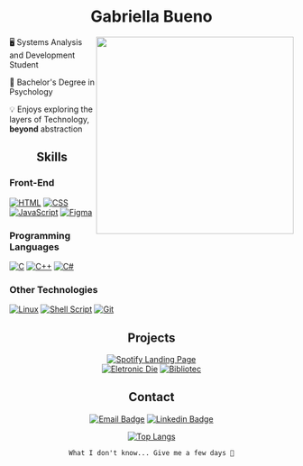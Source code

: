 
<div align="center">

# Gabriella Bueno  

</div> 

 <a href="https://github.com/gabriellabueno">
 <img src="https://64.media.tumblr.com/32ab172f67f905f84204592c8a705e9d/tumblr_n72ytbDFFE1qza1qzo1_500.gif" min-width="350px" max-width="350px" width="350" align="right">
 </a>
  
🖥️ Systems Analysis and Development Student  
  
🧠 Bachelor's Degree in Psychology  

💡 Enjoys exploring the layers of Technology, **beyond** abstraction  

<div align="center">

 ## Skills

</div>

### Front-End

[![HTML](https://img.shields.io/badge/HTML-C71D23?style=for-the-badge&logo=html5&logoColor=white)](https://html.spec.whatwg.org) 
[![CSS](https://img.shields.io/badge/CSS-003791?style=for-the-badge&logo=css3&logoColor=white)](https://www.w3.org/TR/css3-roadmap/) 
[![JavaScript](https://img.shields.io/badge/JavaScript-FCC624?style=for-the-badge&logo=javascript&logoColor=323330)](https://ecma-international.org/publications-and-standards/standards/ecma-262/)
[![Figma](https://img.shields.io/badge/Figma-FF3366?style=for-the-badge&logo=figma&logoColor=white)](https://www.figma.com/)

### Programming Languages  

[![C](https://img.shields.io/badge/Language-2d2e30?style=for-the-badge&logo=C&logoColor=white)](https://www.open-std.org/jtc1/sc22/wg14/) 
[![C++](https://img.shields.io/badge/%2B%2B-143055?style=for-the-badge&logo=c&logoColor=white)](https://cplusplus.com) 
[![C#](https://img.shields.io/badge/%23-632CA6?style=for-the-badge&logo=c&logoColor=white)](https://dotnet.microsoft.com/pt-br/languages/csharp)  

### Other Technologies  

[![Linux](https://img.shields.io/badge/Linux-black?style=for-the-badge&logo=linux&logoColor=white)](https://www.linuxfoundation.org/) 
[![Shell Script](https://img.shields.io/badge/Shell_Script-1A2C34?style=for-the-badge&logo=gnu-bash&logoColor=white)](https://www.gnu.org/software/bash/)
[![Git](https://img.shields.io/badge/git-%23fc4c2c.svg?style=for-the-badge&logo=git&logoColor=white)](https://git-scm.com/)  

<div align="center">
 
## Projects

[![Spotify Landing Page](https://github-readme-stats.vercel.app/api/pin/?username=gabriellabueno&repo=spotify-home&theme=tokyonight)](https://github.com/gabriellabueno/spotify-home/blob/main/README.md)  
[![Eletronic Die](https://github-readme-stats.vercel.app/api/pin/?username=gabriellabueno&repo=electronic-die&theme=tokyonight)](https://github.com/gabriellabueno/electronic-die/blob/main/English-Translation.md)
[![Bibliotec](https://github-readme-stats.vercel.app/api/pin/?username=g-Barsani&repo=Bibliotec&theme=tokyonight)](https://github.com/Barsani/Bibliotec/blob/main/README.md)
 
</div>

<div align="center">
 
## Contact

[![Email Badge](https://img.shields.io/badge/-send%20email-2B283A?style=for-the-badge&logo=microsoft-outlook&logwhiteor=white)](mailto:gabriellacbueno@outlook.com) 
[![Linkedin Badge](https://img.shields.io/badge/-LinkedIn-2B283A?style=for-the-badge&logo=Linkedin&logoColor=white)](https://www.linkedin.com/in/gabriella-c-bueno)  

[![Top Langs](https://github-readme-stats.vercel.app/api/top-langs/?username=gabriellabueno&layout=donut&theme=tokyonight)](https://github.com/gabriellabueno/github-readme-stats)

`What I don't know... Give me a few days 🦾`

</div>
